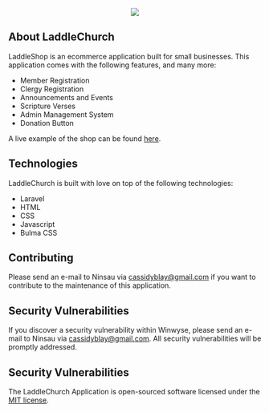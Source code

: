 <p align="center"><img src="https://www.laddle.io/logo/6.png"></p>

## About LaddleChurch

LaddleShop is an ecommerce application built for small businesses. This application comes with the following features, and many more:
  - Member Registration
  - Clergy Registration
  - Announcements and Events
  - Scripture Verses
  - Admin Management System
  - Donation Button
  
 A live example of the shop can be found [here](https://www.innerlifechapelny.com).

## Technologies

LaddleChurch is built with love on top of the following technologies:
  - Laravel
  - HTML
  - CSS
  - Javascript
  - Bulma CSS
 
## Contributing
 
 Please send an e-mail to Ninsau via [cassidyblay@gmail.com](mailto:cassidyblay@gmail.com) if you want to contribute to the maintenance of this application.
 
## Security Vulnerabilities

If you discover a security vulnerability within Winwyse, please send an e-mail to Ninsau via [cassidyblay@gmail.com](mailto:cassidyblay@gmail.com). All security vulnerabilities will be promptly addressed.

## Security Vulnerabilities
 
The LaddleChurch Application is open-sourced software licensed under the [MIT license](https://opensource.org/licenses/MIT).
